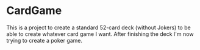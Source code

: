# CardGame
This is a project to create a standard 52-card deck (without Jokers) to be able to create whatever card game I want. After finishing the deck I'm now trying to create a poker game. 
